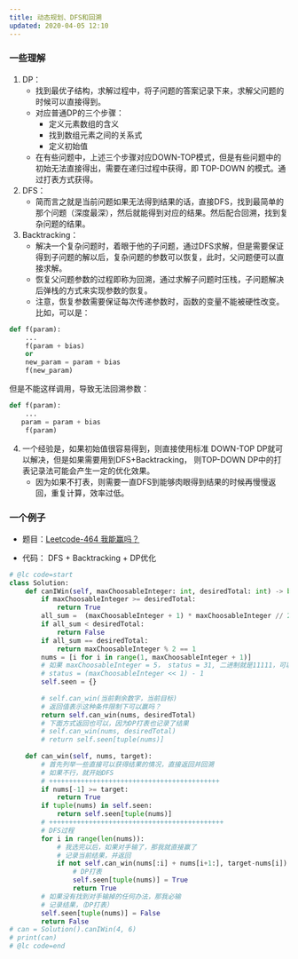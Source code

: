 ```yaml
---
title: 动态规划、DFS和回溯
updated: 2020-04-05 12:10
---
```


### 一些理解
1. DP：
    - 找到最优子结构，求解过程中，将子问题的答案记录下来，求解父问题的时候可以直接得到。
    - 对应普通DP的三个步骤：
        - 定义元素数组的含义
        - 找到数组元素之间的关系式
        - 定义初始值
    - 在有些问题中，上述三个步骤对应DOWN-TOP模式，但是有些问题中的初始无法直接得出，需要在递归过程中获得，即 TOP-DOWN 的模式。通过打表方式获得。
2. DFS：
    - 简而言之就是当前问题如果无法得到结果的话，直接DFS，找到最简单的那个问题（深度最深），然后就能得到对应的结果。然后配合回溯，找到复杂问题的结果。
3. Backtracking：
    - 解决一个复杂问题时，着眼于他的子问题，通过DFS求解，但是需要保证得到子问题的解以后，复杂问题的参数可以恢复，此时，父问题便可以直接求解。
    - 恢复父问题参数的过程即称为回溯，通过求解子问题时压栈，子问题解决后弹栈的方式来实现参数的恢复。
    - 注意，恢复参数需要保证每次传递参数时，函数的变量不能被硬性改变。比如，可以是：
```python
def f(param):
    ...
    f(param + bias)
    or
    new_param = param + bias
    f(new_param)
```
但是不能这样调用，导致无法回溯参数：
```python
def f(param):
    ...
   param = param + bias
    f(param)
```
4. 一个经验是，如果初始值很容易得到，则直接使用标准 DOWN-TOP DP就可以解决，但是如果需要用到DFS+Backtracking， 则TOP-DOWN DP中的打表记录法可能会产生一定的优化效果。
    - 因为如果不打表，则需要一直DFS到能够肉眼得到结果的时候再慢慢返回，重复计算，效率过低。
### 一个例子
- 题目：[Leetcode-464 我能赢吗？](https://leetcode-cn.com/problems/can-i-win/)

  

- 代码：
  DFS + Backtracking + DP优化

  
```python
# @lc code=start
class Solution:
    def canIWin(self, maxChoosableInteger: int, desiredTotal: int) -> bool:
        if maxChoosableInteger >= desiredTotal:
            return True
        all_sum =  (maxChoosableInteger + 1) * maxChoosableInteger // 2
        if all_sum < desiredTotal:
            return False
        if all_sum == desiredTotal:
            return maxChoosableInteger % 2 == 1
        nums = [i for i in range(1, maxChoosableInteger + 1)]
        # 如果 maxChoosableInteger = 5， status = 31, 二进制就是11111，可以表示5个数的被选状态
        # status = (maxChoosableInteger << 1) - 1
        self.seen = {}
        
        # self.can_win(当前剩余数字，当前目标)
        # 返回值表示这种条件限制下可以赢吗？
        return self.can_win(nums, desiredTotal)
        # 下面方式返回也可以，因为DP打表也记录了结果
        # self.can_win(nums, desiredTotal)
        # return self.seen[tuple(nums)]
    
    def can_win(self, nums, target):
        # 首先列举一些直接可以获得结果的情况，直接返回并回溯
        # 如果不行，就开始DFS
        # +++++++++++++++++++++++++++++++++++++++++++
        if nums[-1] >= target:
            return True 
        if tuple(nums) in self.seen:
            return self.seen[tuple(nums)]
        # ++++++++++++++++++++++++++++++++++++++++++++
        # DFS过程
        for i in range(len(nums)):
            # 我选完以后，如果对手输了，那我就直接赢了
            # 记录当前结果，并返回
            if not self.can_win(nums[:i] + nums[i+1:], target-nums[i]):
                # DP打表
                self.seen[tuple(nums)] = True 
                return True
        # 如果没有找到对手输掉的任何办法，那我必输
        # 记录结果，（DP打表）
        self.seen[tuple(nums)] = False 
        return False
# can = Solution().canIWin(4, 6)
# print(can)
# @lc code=end
```